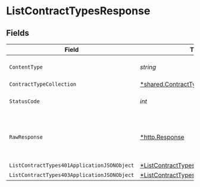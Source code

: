 # ListContractTypesResponse


## Fields

| Field                                                                                                  | Type                                                                                                   | Required                                                                                               | Description                                                                                            |
| ------------------------------------------------------------------------------------------------------ | ------------------------------------------------------------------------------------------------------ | ------------------------------------------------------------------------------------------------------ | ------------------------------------------------------------------------------------------------------ |
| `ContentType`                                                                                          | *string*                                                                                               | :heavy_check_mark:                                                                                     | HTTP response content type for this operation                                                          |
| `ContractTypeCollection`                                                                               | [*shared.ContractTypeCollection](../../models/shared/contracttypecollection.md)                        | :heavy_minus_sign:                                                                                     | OK                                                                                                     |
| `StatusCode`                                                                                           | *int*                                                                                                  | :heavy_check_mark:                                                                                     | HTTP response status code for this operation                                                           |
| `RawResponse`                                                                                          | [*http.Response](https://pkg.go.dev/net/http#Response)                                                 | :heavy_minus_sign:                                                                                     | Raw HTTP response; suitable for custom response parsing                                                |
| `ListContractTypes401ApplicationJSONObject`                                                            | [*ListContractTypes401ApplicationJSON](../../models/operations/listcontracttypes401applicationjson.md) | :heavy_minus_sign:                                                                                     | Unauthenticated                                                                                        |
| `ListContractTypes403ApplicationJSONObject`                                                            | [*ListContractTypes403ApplicationJSON](../../models/operations/listcontracttypes403applicationjson.md) | :heavy_minus_sign:                                                                                     | Forbidden                                                                                              |